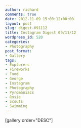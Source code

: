 ```yaml
---
author: richard
comments: true
date: 2012-11-09 15:00:12+00:00
layout: post
slug: digest-091112
title: Instagram Digest 09/11/12
wordpress_id: 520
categories:
- Photography
post_format:
- Gallery
tags:
- Explorers
- Fireworks
- Food
- George
- Instagram
- Photography
- Pyromaniacs
- Rosie
- Scouts
- Swimming
---
```


[gallery order="DESC"]
